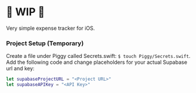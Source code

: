 # 🚧 WIP 🚧
Very simple expense tracker for iOS.

### Project Setup (Temporary)
Create a file under Piggy called Secrets.swift: `$ touch Piggy/Secrets.swift`. Add the following code and change placeholders for your actual Supabase url and key:

``` swift
let supabaseProjectURL = "<Project URL>"
let supabaseAPIKey = "<API Key>"
```